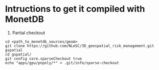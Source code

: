 Intructions to get it compiled with MonetDB
===========================================

1. Partial checkout
```
cd <path_to_monetdb_sources/geom>
git clone https://github.com/NLeSC/3D_geospatial_risk_management.git gspatial
cd gspatial/
git config core.sparseCheckout true
echo "apps/gpu/pnpoly/*" > .git/info/sparse-checkout
```
